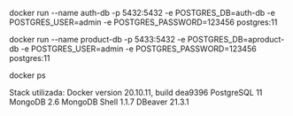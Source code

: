 
docker run --name auth-db -p 5432:5432 -e POSTGRES_DB=auth-db -e POSTGRES_USER=admin -e POSTGRES_PASSWORD=123456 postgres:11

docker run --name product-db -p 5433:5432 -e POSTGRES_DB=aproduct-db -e POSTGRES_USER=admin -e POSTGRES_PASSWORD=123456 postgres:11

docker ps 

Stack utilizada:
Docker version 20.10.11, build dea9396
PostgreSQL 11
MongoDB 2.6
MongoDB Shell 1.1.7
DBeaver 21.3.1

